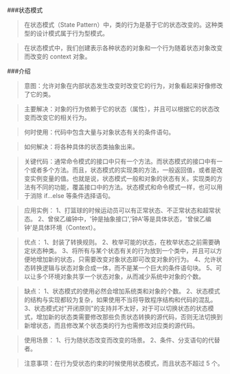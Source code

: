 ###状态模式

>在状态模式（State Pattern）中，类的行为是基于它的状态改变的。这种类型的设计模式属于行为型模式。

>在状态模式中，我们创建表示各种状态的对象和一个行为随着状态对象改变而改变的 context 对象。

###介绍

>意图：允许对象在内部状态发生改变时改变它的行为，对象看起来好像修改了它的类。

>主要解决：对象的行为依赖于它的状态（属性），并且可以根据它的状态改变而改变它的相关行为。

>何时使用：代码中包含大量与对象状态有关的条件语句。

>如何解决：将各种具体的状态类抽象出来。

>关键代码：通常命令模式的接口中只有一个方法。而状态模式的接口中有一个或者多个方法。而且，状态模式的实现类的方法，一般返回值，或者是改变实例变量的值。也就是说，状态模式一般和对象的状态有关。实现类的方法有不同的功能，覆盖接口中的方法。状态模式和命令模式一样，也可以用于消除 if...else 等条件选择语句。

>应用实例： 1、打篮球的时候运动员可以有正常状态、不正常状态和超常状态。 2、曾侯乙编钟中，'钟是抽象接口','钟A'等是具体状态，'曾侯乙编钟'是具体环境（Context）。

>优点： 1、封装了转换规则。 2、枚举可能的状态，在枚举状态之前需要确定状态种类。 3、将所有与某个状态有关的行为放到一个类中，并且可以方便地增加新的状态，只需要改变对象状态即可改变对象的行为。 4、允许状态转换逻辑与状态对象合成一体，而不是某一个巨大的条件语句块。 5、可以让多个环境对象共享一个状态对象，从而减少系统中对象的个数。

>缺点： 1、状态模式的使用必然会增加系统类和对象的个数。 2、状态模式的结构与实现都较为复杂，如果使用不当将导致程序结构和代码的混乱。 3、状态模式对"开闭原则"的支持并不太好，对于可以切换状态的状态模式，增加新的状态类需要修改那些负责状态转换的源代码，否则无法切换到新增状态，而且修改某个状态类的行为也需修改对应类的源代码。

>使用场景： 1、行为随状态改变而改变的场景。 2、条件、分支语句的代替者。

>注意事项：在行为受状态约束的时候使用状态模式，而且状态不超过 5 个。